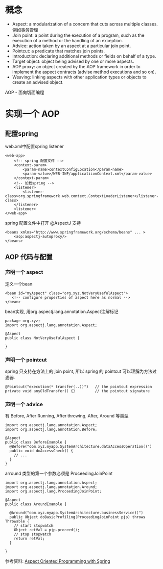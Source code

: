 # 概念

* Aspect: a modularization of a concern that cuts across multiple classes. 例如事务管理
* Join point: a point during the execution of a program, such as the execution of a method or the handling of an exception.
* Advice: action taken by an aspect at a particular join point. 
* Pointcut: a predicate that matches join points.
* Introduction: declaring additional methods or fields on behalf of a type. 
* Target object: object being advised by one or more aspects.
* AOP proxy: an object created by the AOP framework in order to implement the aspect contracts (advise method executions and so on). 
* Weaving: linking aspects with other application types or objects to create an advised object. 

AOP - 面向切面编程

# 实现一个 AOP

## 配置spring
web.xml中配置spring listener

	<web-app>
		<!-- spring 配置文件 -->
		<context-param>
			<param-name>contextConfigLocation</param-name>
			<param-value>/WEB-INF/applicatiionContext.xml</param-value>
		</context-param>
		<!-- 加载spring -->
		<listener>
			<listener-class>org.springframework.web.context.ContextLoaderListener</listener-class>
		</listener>
		<listener>
	</web-app>
spring 配置文件中打开 @AspectJ 支持

	<beans xmlns="http://www.springframework.org/schema/beans" ... >
		<aop:aspectj-autoproxy/>
	</beans>
## AOP 代码与配置

### 声明一个 aspect
定义一个bean

	<bean id="myAspect" class="org.xyz.NotVeryUsefulAspect">
	   <!-- configure properties of aspect here as normal -->
	</bean>
bean实现, 用org.aspectj.lang.annotation.Aspect注解标记

	package org.xyz;
	import org.aspectj.lang.annotation.Aspect;

	@Aspect
	public class NotVeryUsefulAspect {

	}
### 声明一个 pointcut
spring 只支持在方法上的 join point, 所以 spring 的 pointcut 可以理解为方法过滤器.

	@Pointcut("execution(* transfer(..))")   // the pointcut expression
	private void anyOldTransfer() {}         // the pointcut signature
### 声明一个 advice
有 Before, After Running, After throwing, After, Around 等类型

	import org.aspectj.lang.annotation.Aspect;
	import org.aspectj.lang.annotation.Before;

	@Aspect
	public class BeforeExample {
	  @Before("com.xyz.myapp.SystemArchitecture.dataAccessOperation()")
	  public void doAccessCheck() {
	    // ...
	  }
	}
arround 类型的第一个参数必须是 ProceedingJoinPoint

	import org.aspectj.lang.annotation.Aspect;
	import org.aspectj.lang.annotation.Around;
	import org.aspectj.lang.ProceedingJoinPoint;

	@Aspect
	public class AroundExample {

	  @Around("com.xyz.myapp.SystemArchitecture.businessService()")
	  public Object doBasicProfiling(ProceedingJoinPoint pjp) throws Throwable {
	    // start stopwatch
	    Object retVal = pjp.proceed();
	    // stop stopwatch
	    return retVal;
	  }

	}






参考资料:
[Aspect Oriented Programming with Spring](http://docs.spring.io/spring/docs/3.2.x/spring-framework-reference/html/aop.html)
